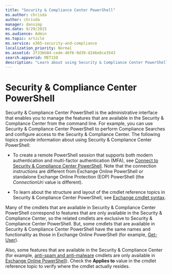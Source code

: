 ```yaml
---
title: "Security & Compliance Center PowerShell"
ms.author: chrisda
author: chrisda
manager: dansimp
ms.date: 9/29/2015
ms.audience: Admin
ms.topic: article
ms.service: o365-security-and-compliance
localization_priority: Normal
ms.assetid: 2f33bb84-cede-46f6-9d39-d246e8ce3543
search.appverid: MET150
description: "Learn about using Security & Compliance Center PowerShell."
---
```


# Security & Compliance Center PowerShell

Security & Compliance Center PowerShell is the administrative interface that enables you to manage the features that are available in the Security & Compliance Center from the command line. For example, you can use Security & Compliance Center PowerShell to perform Compliance Searches and configure access to the Security & Compliance Center. The following topics provide information about using Security & Compliance Center PowerShell:

- To create a remote PowerShell session that supports both modern authentication and multi-factor authentication (MFA), see [Connect to Security & Compliance Center PowerShell](connect-to-scc-powershell.md). Note that the connection instructions are different from Exchange Online PowerShell or standalone Exchange Online Protection (EOP) PowerShell (the _ConnectionUri_ value is different).

- To learn about the structure and layout of the cmdlet reference topics in Security & Compliance Center PowerShell, see [Exchange cmdlet syntax](exchange-cmdlet-syntax.md).

Many of the cmdlets that are available in Security & Compliance Center PowerShell correspond to features that are only available in the Security & Compliance Center, so the related cmdlets are exclusive to Security & Compliance Center PowerShell. But, some cmdlets that are available in Security & Compliance Center PowerShell have the same names and functionality as those in Exchange Online PowerShell (for example, [Get-User](../exchange-ps/exchange/Get-User.md)).

Also, some features that are available in the Security & Compliance Center (for example, [anti-spam and anti-malware](https://docs.microsoft.com/microsoft-365/security/office-365-security/anti-spam-and-anti-malware-protection?view=o365-worldwide) cmdlets are only available in [Exchange Online PowerShell](exchange-online-powershell.md)). Check the **Applies to** value in the cmdlet reference topic to verify where the cmdlet actually resides.
